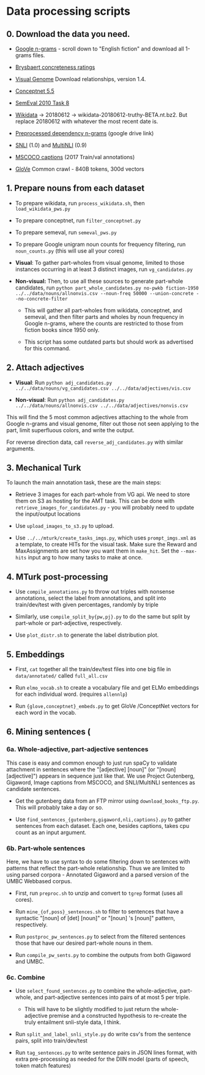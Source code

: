 # Data processing scripts

## 0. Download the data you need.

- [Google n-grams](http://storage.googleapis.com/books/ngrams/books/datasetsv2.html) - scroll down to "English fiction" and download all 1-grams files.

- [Brysbaert concreteness ratings](http://crr.ugent.be/papers/Concreteness_ratings_Brysbaert_et_al_BRM.txt)

- [Visual Genome](http://visualgenome.org/api/v0/api_home.html) Download relationships, version 1.4.

- [Conceptnet 5.5](https://github.com/commonsense/conceptnet5/wiki/Downloads) 

- [SemEval 2010 Task 8](http://www.kozareva.com/downloads.html)

- [Wikidata](https://dumps.wikimedia.org/wikidatawiki/entities/) -> 20180612 -> wikidata-20180612-truthy-BETA.nt.bz2. But replace 20180612 with whatever the most recent date is.

- [Preprocessed dependency n-grams](https://drive.google.com/drive/folders/10Nbp2t6wzBDR0_8XqpGcBiQV_f15z2fl) (google drive link)

- [SNLI](https://nlp.stanford.edu/projects/snli/) (1.0) and [MultiNLI](https://www.nyu.edu/projects/bowman/multinli/) (0.9)

- [MSCOCO captions](http://cocodataset.org/#download) (2017 Train/val annotations)

- [GloVe](https://nlp.stanford.edu/projects/glove/) Common crawl - 840B tokens, 300d vectors
  
## 1. Prepare nouns from each dataset

- To prepare wikidata, run `process_wikidata.sh`, then `load_wikidata_pws.py`

- To prepare conceptnet, run `filter_conceptnet.py`

- To prepare semeval, run `semeval_pws.py`

- To prepare Google unigram noun counts for frequency filtering, run `noun_counts.py` (this will use all your cores)

- **Visual**: To gather part-wholes from visual genome, limited to those instances occurring in at least 3 distinct images, run `vg_candidates.py`

- **Non-visual:** Then, to use all these sources to generate part-whole candidates, run `python part_whole_candidates.py no-pwkb fiction-1950 ../../data/nouns/allnonvis.csv --noun-freq 50000 --union-concrete --no-concrete-filter`

  - This will gather all part-wholes from wikidata, conceptnet, and semeval, and then filter parts and wholes by noun frequency in Google n-grams, where the counts are restricted to those from fiction books since 1950 only. 

  - This script has some outdated parts but should work as advertised for this command.

## 2. Attach adjectives

- **Visual**: Run `python adj_candidates.py ../../data/nouns/vg_candidates.csv ../../data/adjectives/vis.csv`

- **Non-visual**: Run `python adj_candidates.py ../../data/nouns/allnonvis.csv ../../data/adjectives/nonvis.csv`

This will find the 5 most common adjectives attaching to the whole from Google n-grams and visual genome, filter out those not seen applying to the part, limit superfluous colors, and write the output.

For reverse direction data, call `reverse_adj_candidates.py` with similar arguments.

## 3. Mechanical Turk

To launch the main annotation task, these are the main steps:

- Retrieve 3 images for each part-whole from VG api. We need to store them on S3 as hosting for the AMT task. This can be done with `retrieve_images_for_candidates.py` - you will probably need to update the input/output locations

- Use `upload_images_to_s3.py` to upload.

- Use `../../mturk/create_tasks_imgs.py`, which uses `prompt_imgs.xml` as a template, to create HITs for the visual task. Make sure the Reward and MaxAssignments are set how you want them in `make_hit`. Set the `--max-hits` input arg to how many tasks to make at once. 

## 4. MTurk post-processing

- Use `compile_annotations.py` to throw out triples with nonsense annotations, select the label from annotations, and split into train/dev/test with given percentages, randomly by triple

- Similarly, use `compile_split_by{pw,pj}.py` to do the same but split by part-whole or part-adjective, respectively.

- Use `plot_distr.sh` to generate the label distribution plot.

## 5. Embeddings

- First, `cat` together all the train/dev/test files into one big file in `data/annotated/` called `full_all.csv`

- Run `elmo_vocab.sh` to create a vocabulary file and get ELMo embeddings for each individual word. (requires `allennlp`)

- Run `{glove,conceptnet}_embeds.py` to get GloVe /ConceptNet vectors for each word in the vocab.

## 6. Mining sentences (

### 6a. Whole-adjective, part-adjective sentences

This case is easy and common enough to just run spaCy to validate attachment in sentences where the "[adjective] [noun]" (or "[noun] [adjective]") appears in sequence just like that. We use Project Gutenberg, Gigaword, Image captions from MSCOCO, and SNLI/MultiNLI sentences as candidate sentences.

- Get the gutenberg data from an FTP mirror using `download_books_ftp.py`. This will probably take a day or so. 

- Use `find_sentences_{gutenberg,gigaword,nli,captions}.py` to gather sentences from each dataset. Each one, besides captions, takes cpu count as an input argument. 

### 6b. Part-whole sentences

Here, we have to use syntax to do some filtering down to sentences with patterns that reflect the part-whole relationship. Thus we are limited to using parsed corpora - Annotated Gigaword and a parsed version of the UMBC Webbased corpus.

- First, run `preproc.sh` to unzip and convert to `tgrep` format (uses all cores).

- Run `mine_{of,poss}_sentences.sh` to filter to sentences that have a syntactic "[noun] of [det] [noun]" or "[noun] 's [noun]" pattern, respectively. 

- Run `postproc_pw_sentences.py` to select from the filtered sentences those that have our desired part-whole nouns in them. 

- Run `compile_pw_sents.py` to combine the outputs from both Gigaword and UMBC.

### 6c. Combine

- Use `select_found_sentences.py` to combine the whole-adjective, part-whole, and part-adjective sentences into pairs of at most 5 per triple. 
  - This will have to be slightly modified to just return the whole-adjective premise and a constructed hypothesis to re-create the truly entailment snli-style data, I think.

- Run `split_and_label_snli_style.py` do write csv's from the sentence pairs, split into train/dev/test

- Run `tag_sentences.py` to write sentence pairs in JSON lines format, with extra pre-processing as needed for the DIIN model (parts of speech, token match features)

